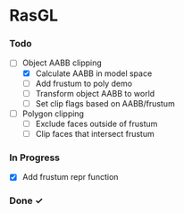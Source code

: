 # RasGL

### Todo

- [ ] Object AABB clipping
  - [x] Calculate AABB in model space
  - [ ] Add frustum to poly demo
  - [ ] Transform object AABB to world
  - [ ] Set clip flags based on AABB/frustum
- [ ] Polygon clipping
    - [ ] Exclude faces outside of frustum
    - [ ] Clip faces that intersect frustum

### In Progress

- [x] Add frustum repr function

### Done ✓
